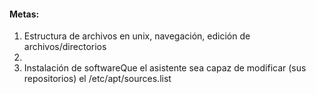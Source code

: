#### Metas:
1. Estructura de archivos en unix, navegación, edición de archivos/directorios
2. 
3. Instalación de softwareQue el asistente sea capaz de modificar (sus repositorios) el /etc/apt/sources.list
